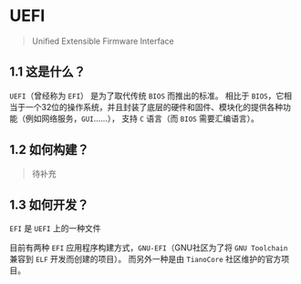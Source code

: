 # UEFI

> Unified Extensible Firmware Interface

## 1.1 这是什么？

`UEFI`（曾经称为 `EFI`） 是为了取代传统 `BIOS` 而推出的标准。
相比于 `BIOS`，它相当于一个32位的操作系统，并且封装了底层的硬件和固件、模块化的提供各种功能（例如网络服务，`GUI`……），
支持 `C` 语言（而 `BIOS` 需要汇编语言）。

## 1.2 如何构建？

> 待补充

## 1.3 如何开发？

`EFI` 是 `UEFI` 上的一种文件

目前有两种 `EFI` 应用程序构建方式，`GNU-EFI`（GNU社区为了将 `GNU Toolchain` 兼容到 `ELF` 开发而创建的项目）。
而另外一种是由 `TianoCore` 社区维护的官方项目。
